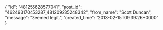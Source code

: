  {
   "id": "481255628577041",
   "post_id": "462493170453287_481209285248342",
   "from_name": "Scott Duncan",
   "message": "Seemed legit.",
   "created_time": "2013-02-15T09:39:26+0000"
 }
